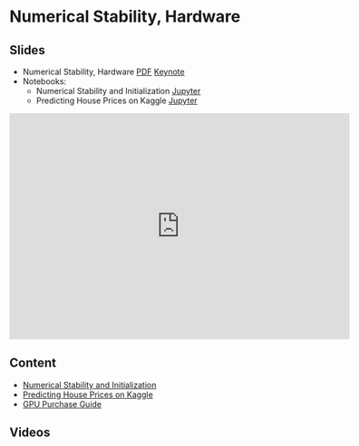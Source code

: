 # Numerical Stability, Hardware

## Slides

- Numerical Stability, Hardware [PDF](../../slides/2_14/8-Numerical.pdf) [Keynote](../../slides/2_14/8-Numerical.key)
- Notebooks:
  - Numerical Stability and Initialization [Jupyter](../../slides/2_14/numerical-stability-and-init.ipynb)
  - Predicting House Prices on Kaggle [Jupyter](../../slides/2_14/kaggle-house-price.ipynb)

<center><iframe src="http://docs.google.com/gview?url=http://courses.d2l.ai/berkeley-stat-157/slides/2_14/8-Numerical.pdf&embedded=true"
    style="width:600px; height:400px;" frameborder="0"></iframe></center>

## Content

* [Numerical Stability and Initialization](http://d2l.ai/chapter_deep-learning-basics/numerical-stability-and-init.html)
* [Predicting House Prices on Kaggle](http://d2l.ai/chapter_deep-learning-basics/kaggle-house-price.html)
* [GPU Purchase Guide](http://d2l.ai/chapter_appendix/buy-gpu.html)

## Videos

